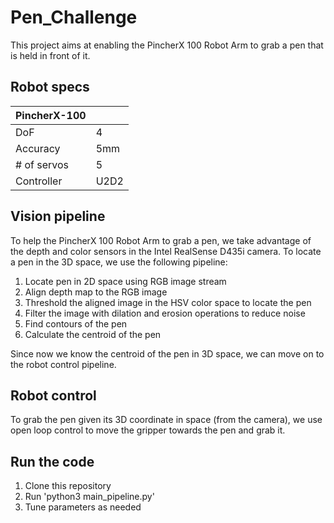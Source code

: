 # Pen_Challenge
This project aims at enabling the PincherX 100 Robot Arm to grab a pen that is held in front of it. 

## Robot specs
|PincherX-100||
|----|----|
| DoF      | 4 |
| Accuracy | 5mm |
| # of servos | 5 |
| Controller | U2D2 |

## Vision pipeline
To help the PincherX 100 Robot Arm to grab a pen, we take advantage 
of the depth and color sensors in the Intel RealSense D435i camera. 
To locate a pen in the 3D space, we use the following pipeline:
1. Locate pen in 2D space using RGB image stream
2. Align depth map to the RGB image
3. Threshold the aligned image in the HSV color space to locate the pen
4. Filter the image with dilation and erosion operations to reduce noise
5. Find contours of the pen
6. Calculate the centroid of the pen   


Since now we know the centroid of the pen in 3D space, 
we can move on to the robot control pipeline. 

## Robot control
To grab the pen given its 3D coordinate in space (from the camera), 
we use open loop control to move the gripper towards the pen and grab it.

## Run the code
1. Clone this repository
2. Run 'python3 main_pipeline.py'
3. Tune parameters as needed
